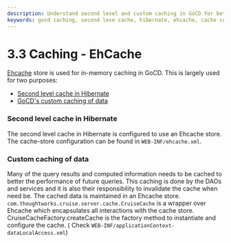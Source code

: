 ```yaml
---
description: Understand second level and custom caching in GoCD for better performance of future queries.
keywords: gocd caching, second leve cache, hibernate, ehcache, cache configuration, gocd plugins, gocd code contributions
---
```


# 3.3 Caching - EhCache

<a href="http://ehcache.org/" target="_blank">Ehcache</a> store is used for in-memory caching in GoCD.
This is largely used for two purposes:
- [Second level cache in Hibernate](#second-level-cache-in-hibernate)
- [GoCD's custom caching of data](#custom-caching-of-data)

### Second level cache in Hibernate

The second level cache in Hibernate is configured to use an Ehcache store. The cache-store configuration can be found in `WEB-INF/ehcache.xml`.

### Custom caching of data

Many of the query results and computed information needs to be cached to better the performance of future queries. This caching is done by the DAOs and services and it is also their responsibility to invalidate the cache when need be. The cached data is maintained in an Ehcache store.
`com.thoughtworks.cruise.server.cache.CruiseCache` is a wrapper over Ehcache which encapsulates all interactions with the cache store. CruiseCacheFactory.createCache is the factory method to instantiate and configure the cache. ( Check `WEB-INF/applicationContext-dataLocalAccess.xml`)
